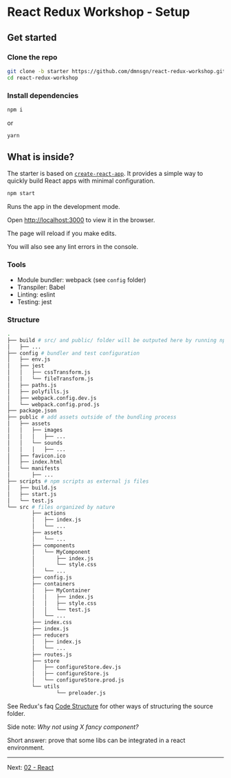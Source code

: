 React Redux Workshop - Setup
============================

## Get started
### Clone the repo
```bash
git clone -b starter https://github.com/dmnsgn/react-redux-workshop.git
cd react-redux-workshop
```

### Install dependencies
```bash
npm i
```
or

```bash
yarn
```

## What is inside?
The starter is based on [`create-react-app`](https://github.com/facebookincubator/create-react-app). It provides a simple way to quickly build React apps with minimal configuration.

```bash
npm start
```

Runs the app in the development mode.

Open [http://localhost:3000](http://localhost:3000) to view it in the browser.

The page will reload if you make edits.

You will also see any lint errors in the console.

### Tools
* Module bundler: webpack (see `config` folder)
* Transpiler: Babel
* Linting: eslint
* Testing: jest

### Structure
```bash
.
├── build # src/ and public/ folder will be outputed here by running npm run build
│   ├── ...
├── config # bundler and test configuration
│   ├── env.js
│   ├── jest
│   │   ├── cssTransform.js
│   │   └── fileTransform.js
│   ├── paths.js
│   ├── polyfills.js
│   ├── webpack.config.dev.js
│   └── webpack.config.prod.js
├── package.json
├── public # add assets outside of the bundling process
│   ├── assets
│   │   ├── images
│   │   │   ├── ...
│   │   └── sounds
│   │   │   ├── ...
│   ├── favicon.ico
│   ├── index.html
│   └── manifests
│       ├── ...
├── scripts # npm scripts as external js files
│   ├── build.js
│   ├── start.js
│   └── test.js
└── src # files organized by nature
		├── actions
		│   ├── index.js
		│   └── ...
		├── assets
		│   └── ...
		├── components
		│   └── MyComponent
		│       ├── index.js
		│       └── style.css
		│   └── ...
		├── config.js
		├── containers
		│   ├── MyContainer
		│   │   ├── index.js
		│   │   ├── style.css
		│   │   └── test.js
		│   └── ...
		├── index.css
		├── index.js
		├── reducers
		│   ├── index.js
		│   └── ...
		├── routes.js
		├── store
		│   ├── configureStore.dev.js
		│   ├── configureStore.js
		│   └── configureStore.prod.js
		└── utils
				└── preloader.js
```

See Redux's faq [Code Structure](http://redux.js.org/docs/faq/CodeStructure.html#what-should-my-file-structure-look-like-how-should-i-group-my-action-creators-and-reducers-in-my-project-where-should-my-selectors-go) for other ways of structuring the source folder.

Side note: *Why not using X fancy component?*

Short answer: prove that some libs can be integrated in a react environment.

---
Next: [02 - React](02-react.md)
